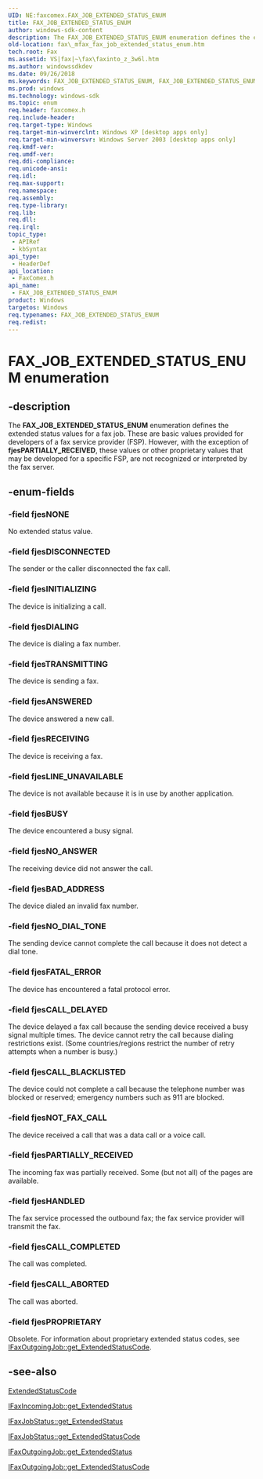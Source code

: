```yaml
---
UID: NE:faxcomex.FAX_JOB_EXTENDED_STATUS_ENUM
title: FAX_JOB_EXTENDED_STATUS_ENUM
author: windows-sdk-content
description: The FAX_JOB_EXTENDED_STATUS_ENUM enumeration defines the extended status values for a fax job.
old-location: fax\_mfax_fax_job_extended_status_enum.htm
tech.root: Fax
ms.assetid: VS|fax|~\fax\faxinto_z_3w6l.htm
ms.author: windowssdkdev
ms.date: 09/26/2018
ms.keywords: FAX_JOB_EXTENDED_STATUS_ENUM, FAX_JOB_EXTENDED_STATUS_ENUM enumeration [Fax Service], _mfax_fax_job_extended_status_enum, fax._mfax_fax_job_extended_status_enum, faxcomex/FAX_JOB_EXTENDED_STATUS_ENUM, faxcomex/fjesANSWERED, faxcomex/fjesBAD_ADDRESS, faxcomex/fjesBUSY, faxcomex/fjesCALL_ABORTED, faxcomex/fjesCALL_BLACKLISTED, faxcomex/fjesCALL_COMPLETED, faxcomex/fjesCALL_DELAYED, faxcomex/fjesDIALING, faxcomex/fjesDISCONNECTED, faxcomex/fjesFATAL_ERROR, faxcomex/fjesHANDLED, faxcomex/fjesINITIALIZING, faxcomex/fjesLINE_UNAVAILABLE, faxcomex/fjesNONE, faxcomex/fjesNOT_FAX_CALL, faxcomex/fjesNO_ANSWER, faxcomex/fjesNO_DIAL_TONE, faxcomex/fjesPARTIALLY_RECEIVED, faxcomex/fjesPROPRIETARY, faxcomex/fjesRECEIVING, faxcomex/fjesTRANSMITTING, fjesANSWERED, fjesBAD_ADDRESS, fjesBUSY, fjesCALL_ABORTED, fjesCALL_BLACKLISTED, fjesCALL_COMPLETED, fjesCALL_DELAYED, fjesDIALING, fjesDISCONNECTED, fjesFATAL_ERROR, fjesHANDLED, fjesINITIALIZING, fjesLINE_UNAVAILABLE, fjesNONE, fjesNOT_FAX_CALL, fjesNO_ANSWER, fjesNO_DIAL_TONE, fjesPARTIALLY_RECEIVED, fjesPROPRIETARY, fjesRECEIVING, fjesTRANSMITTING
ms.prod: windows
ms.technology: windows-sdk
ms.topic: enum
req.header: faxcomex.h
req.include-header: 
req.target-type: Windows
req.target-min-winverclnt: Windows XP [desktop apps only]
req.target-min-winversvr: Windows Server 2003 [desktop apps only]
req.kmdf-ver: 
req.umdf-ver: 
req.ddi-compliance: 
req.unicode-ansi: 
req.idl: 
req.max-support: 
req.namespace: 
req.assembly: 
req.type-library: 
req.lib: 
req.dll: 
req.irql: 
topic_type:
 - APIRef
 - kbSyntax
api_type:
 - HeaderDef
api_location:
 - FaxComex.h
api_name:
 - FAX_JOB_EXTENDED_STATUS_ENUM
product: Windows
targetos: Windows
req.typenames: FAX_JOB_EXTENDED_STATUS_ENUM
req.redist: 
---
```


# FAX_JOB_EXTENDED_STATUS_ENUM enumeration


## -description


The <b>FAX_JOB_EXTENDED_STATUS_ENUM</b> enumeration defines the extended status values for a fax job. These are basic values provided for developers of a fax service provider (FSP). However, with the exception of <b><b>fjesPARTIALLY_RECEIVED</b></b>, these values or other proprietary values that may be developed for a specific FSP, are not recognized or interpreted by the fax server.


## -enum-fields




### -field fjesNONE

No extended status value.


### -field fjesDISCONNECTED

The sender or the caller disconnected the fax call.


### -field fjesINITIALIZING

The device is initializing a call.


### -field fjesDIALING

The device is dialing a fax number.


### -field fjesTRANSMITTING

The device is sending a fax.


### -field fjesANSWERED

The device answered a new call.


### -field fjesRECEIVING

The device is receiving a fax.


### -field fjesLINE_UNAVAILABLE

The device is not available because it is in use by another application.


### -field fjesBUSY

The device encountered a busy signal.


### -field fjesNO_ANSWER

The receiving device did not answer the call.


### -field fjesBAD_ADDRESS

The device dialed an invalid fax number.


### -field fjesNO_DIAL_TONE

The sending device cannot complete the call because it does not detect a dial tone.


### -field fjesFATAL_ERROR

The device has encountered a fatal protocol error.


### -field fjesCALL_DELAYED

The device delayed a fax call because the sending device received a busy signal multiple times. The device cannot retry the call because dialing restrictions exist. (Some countries/regions restrict the number of retry attempts when a number is busy.)


### -field fjesCALL_BLACKLISTED

The device could not complete a call because the telephone number was blocked or reserved; emergency numbers such as 911 are blocked. 


### -field fjesNOT_FAX_CALL

The device received a call that was a data call or a voice call.


### -field fjesPARTIALLY_RECEIVED

The incoming fax was partially received. Some (but not all) of the pages are available.


### -field fjesHANDLED

The fax service processed the outbound fax; the fax service provider will transmit the fax.


### -field fjesCALL_COMPLETED

The call was completed.


### -field fjesCALL_ABORTED

The call was aborted.


### -field fjesPROPRIETARY

Obsolete. For information about proprietary extended status codes, see <a href="https://msdn.microsoft.com/f2014b38-b5dd-48bd-a391-457de69bd7b4">IFaxOutgoingJob::get_ExtendedStatusCode</a>.


## -see-also




<a href="https://msdn.microsoft.com/15333cd3-e71a-451c-ae93-9e217ea0895c">ExtendedStatusCode</a>



<a href="https://msdn.microsoft.com/4280eb52-c5fa-4e06-8395-b7039d27eccc">IFaxIncomingJob::get_ExtendedStatus</a>



<a href="https://msdn.microsoft.com/82eb0c39-c61d-4de8-a063-3afeeba5be2e">IFaxJobStatus::get_ExtendedStatus</a>



<a href="https://msdn.microsoft.com/1355f158-8e22-4f25-8ac5-fe81cc175d95">IFaxJobStatus::get_ExtendedStatusCode</a>



<a href="https://msdn.microsoft.com/8b397aa9-aca0-4da2-9afa-cff0933d5f78">IFaxOutgoingJob::get_ExtendedStatus</a>



<a href="https://msdn.microsoft.com/f2014b38-b5dd-48bd-a391-457de69bd7b4">IFaxOutgoingJob::get_ExtendedStatusCode</a>
 

 


